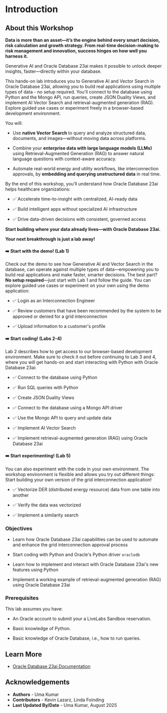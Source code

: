 # Introduction

## About this Workshop

**Data is more than an asset—it’s the engine behind every smart decision, risk calculation and growth strategy. From real-time decision-making to risk management and innovation, success hinges on how well you harness it.**

Generative AI and Oracle Database 23ai makes it possible to unlock deeper insights, faster—directly within your database.

This hands-on lab introduces you to Generative AI and Vector Search in Oracle Database 23ai, allowing you to build real applications using multiple types of data - no setup required. You'll connect to the database using Python and the Mongo API, run queries, create JSON Duality Views, and implement AI Vector Search and retrieval-augmented generation (RAG). Explore guided use cases or experiment freely in a browser-based development environment.


You will:
  *	Use **native Vector Search** to query and analyze structured data, documents, and images—without moving data across platforms.

  *	Combine your **enterprise data with large language models (LLMs)** using Retrieval-Augmented Generation (RAG) to answer natural language questions with context-aware accuracy.

  * Automate real-world energy and utility workflows, like interconnection approvals, by **embedding and querying unstructured data** in real time.

By the end of this workshop, you’ll understand how Oracle Database 23ai helps healthcare organizations:

  * ✅ Accelerate time-to-insight with centralized, AI-ready data

  * ✅ Build intelligent apps without specialized AI infrastructure

  * ✅ Drive data-driven decisions with consistent, governed access


**Start building where your data already lives—with Oracle Database 23ai.** 

**Your next breakthrough is just a lab away!**


#### ➡️ **Start with the demo! (Lab 1)**

Check out the demo to see how Generative AI and Vector Search in the database, can operate against multiple types of data—empowering you to build real applications and make faster, smarter decisions. The best part? **No setup required**—just start with Lab 1 and follow the guide. You can explore guided use cases or experiment on your own using the demo application:

  * ✅ Login as an Interconnection Engineer

  * ✅ Review customers that have been recommended by the system to be approved or denied for a grid interconnection

  * ✅ Upload information to a customer's profile

#### ➡️ **Start coding! (Labs 2-4)**

Lab 2 describes how to get access to our browser-based development environment. Make sure to check it out before continuing to Lab 3 and 4, where you will get hands-on and start interacting with Python with Oracle Database 23ai:

  * ✅ Connect to the database using Python

  * ✅ Run SQL queries with Python

  * ✅ Create JSON Duality Views

  * ✅ Connect to the database using a Mongo API driver

  * ✅ Use the Mongo API to query and update data

  * ✅ Implement AI Vector Search

  * ✅ Implement retrieval-augmented generation (RAG) using Oracle Database 23ai

#### ➡️ **Start experimenting! (Lab 5)**

You can also experiment with the code in your own environment. The workshop environment is flexible and allows you try out different things: Start building your own version of the grid interconnection application!

  * ✅ Vectorize DER (distributed energy resource) data from one table into another

  * ✅ Verify the data was vectorized

  * ✅ Implement a similarity search

### Objectives

* Learn how Oracle Database 23ai capabilities can be used to automate and enhance the grid interconnection approval process

* Start coding with Python and Oracle's Python driver `oracledb`

* Learn how to implement and interact with Oracle Database 23ai's new features using Python

* Implement a working example of retrieval-augmented generation (RAG) using Oracle Database 23ai

### Prerequisites

This lab assumes you have:

* An Oracle account to submit your a LiveLabs Sandbox reservation.

* Basic knowledge of Python.

* Basic knowledge of Oracle Database, i.e., how to run queries.

## Learn More

* [Oracle Database 23ai Documentation](https://docs.oracle.com/en/database/oracle/oracle-database/23/)

## Acknowledgements
* **Authors** - Uma Kumar
* **Contributors** - Kevin Lazarz, Linda Foinding
* **Last Updated By/Date** - Uma Kumar, August 2025